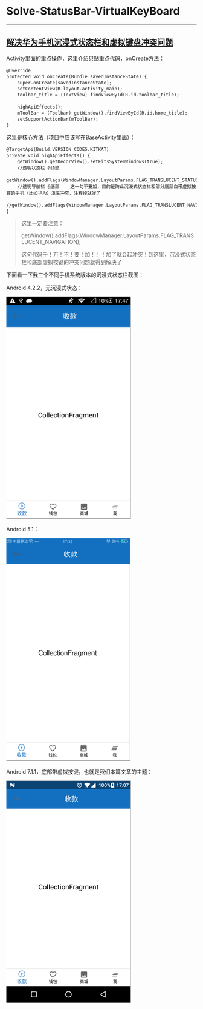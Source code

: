 # Solve-StatusBar-VirtualKeyBoard

----

## **[解决华为手机沉浸式状态栏和虚拟键盘冲突问题]()**

Activity里面的重点操作，这里介绍只贴重点代码，onCreate方法：


	@Override
	protected void onCreate(Bundle savedInstanceState) {
		super.onCreate(savedInstanceState);
		setContentView(R.layout.activity_main);
		toolbar_title = (TextView) findViewById(R.id.toolbar_title);

		highApiEffects();
		mToolBar = (Toolbar) getWindow().findViewById(R.id.home_title);
		setSupportActionBar(mToolBar);
	}

这里是核心方法（项目中应该写在BaseActivity里面）：

	@TargetApi(Build.VERSION_CODES.KITKAT)
	private void highApiEffects() {
		getWindow().getDecorView().setFitsSystemWindows(true);
		//透明状态栏 @顶部
		getWindow().addFlags(WindowManager.LayoutParams.FLAG_TRANSLUCENT_STATUS);
		//透明导航栏 @底部    这一句不要加，目的是防止沉浸式状态栏和部分底部自带虚拟按键的手机（比如华为）发生冲突，注释掉就好了
		//getWindow().addFlags(WindowManager.LayoutParams.FLAG_TRANSLUCENT_NAVIGATION);
	}

>这里一定要注意：
>
> getWindow().addFlags(WindowManager.LayoutParams.FLAG_TRANSLUCENT_NAVIGATION);
>
> 这句代码千！万！不！要！加！！！加了就会起冲突！到这里，沉浸式状态栏和底部虚拟按键的冲突问题就得到解决了

下面看一下我三个不同手机系统版本的沉浸式状态栏截图：

Android 4.2.2，无沉浸式状态：

![Android 4.2](pic/Android4.2.png)

Android 5.1： 

![Android 5.1](pic/Android5.1.png)

Android 7.1.1，底部带虚拟按键，也就是我们本篇文章的主题： 

![Android 7.1](pic/Android7.1.png)